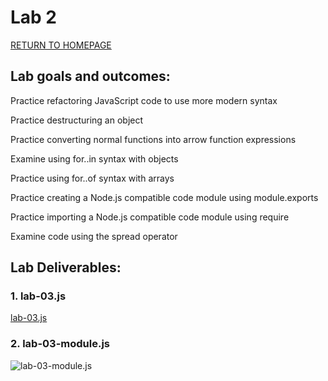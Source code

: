 # Lab 2

[RETURN TO HOMEPAGE](https://sierrabakerr.github.io/)

## Lab goals and outcomes:

Practice refactoring JavaScript code to use more modern syntax

Practice destructuring an object

Practice converting normal functions into arrow function expressions

Examine using for..in  syntax with objects

Practice using for..of syntax with arrays

Practice creating a Node.js compatible code module using module.exports

Practice importing a Node.js compatible code module using require

Examine code using the spread operator

## Lab Deliverables:



### 1. lab-03.js
[lab-03.js]()

### 2. lab-03-module.js
![lab-03-module.js]()

